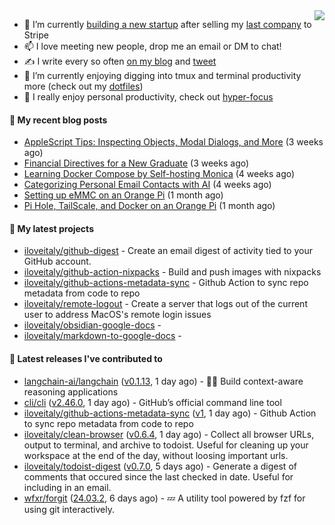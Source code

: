 <img align="right" src="https://github-readme-stats.vercel.app/api?username=iloveitaly&show_icons=true&text_color=718096&hide_title=true"/>

- 🔭 I’m currently [building a new startup](https://mikebian.co/bye-stripe-on-to-the-next-adventure/) after selling my [last company](https://suitesync.io) to Stripe
- 📫 I love meeting new people, drop me an email or DM to chat!
- ✍️ I write every so often [on my blog](http://mikebian.co/) and [tweet](https://twitter.com/mike_bianco)
- 🌱 I’m currently enjoying digging into tmux and terminal productivity more (check out my [dotfiles](https://github.com/iloveitaly/dotfiles))
- 💬 I really enjoy personal productivity, check out [hyper-focus](https://github.com/iloveitaly/hyper-focus)

#### 📜 My recent blog posts


- [AppleScript Tips: Inspecting Objects, Modal Dialogs, and More](https://mikebian.co/applescript-tips-inspecting-objects-modal-dialogs-and-more/) (3 weeks ago)
- [Financial Directives for a New Graduate](https://mikebian.co/financial-directives-for-a-new-graduate/) (3 weeks ago)
- [Learning Docker Compose by Self-hosting Monica](https://mikebian.co/learning-docker-compose-by-self-hosting-monica/) (4 weeks ago)
- [Categorizing Personal Email Contacts with AI](https://mikebian.co/categorizing-personal-email-contacts-with-ai/) (4 weeks ago)
- [Setting up eMMC on an Orange Pi](https://mikebian.co/setting-up-emmc-on-an-orange-pi/) (1 month ago)
- [Pi Hole, TailScale, and Docker on an Orange Pi](https://mikebian.co/pi-hole-tailscale-and-docker-on-an-orange-pi/) (1 month ago)

#### 🌱 My latest projects


- [iloveitaly/github-digest](https://github.com/iloveitaly/github-digest) - Create an email digest of activity tied to your GitHub account.
- [iloveitaly/github-action-nixpacks](https://github.com/iloveitaly/github-action-nixpacks) - Build and push images with nixpacks
- [iloveitaly/github-actions-metadata-sync](https://github.com/iloveitaly/github-actions-metadata-sync) - Github Action to sync repo metadata from code to repo
- [iloveitaly/remote-logout](https://github.com/iloveitaly/remote-logout) - Create a server that logs out of the current user to address MacOS&#39;s remote login issues
- [iloveitaly/obsidian-google-docs](https://github.com/iloveitaly/obsidian-google-docs) - 
- [iloveitaly/markdown-to-google-docs](https://github.com/iloveitaly/markdown-to-google-docs) - 

#### 🔭 Latest releases I've contributed to


- [langchain-ai/langchain](https://github.com/langchain-ai/langchain) ([v0.1.13](https://github.com/langchain-ai/langchain/releases/tag/v0.1.13), 1 day ago) - 🦜🔗 Build context-aware reasoning applications
- [cli/cli](https://github.com/cli/cli) ([v2.46.0](https://github.com/cli/cli/releases/tag/v2.46.0), 1 day ago) - GitHub’s official command line tool
- [iloveitaly/github-actions-metadata-sync](https://github.com/iloveitaly/github-actions-metadata-sync) ([v1](https://github.com/iloveitaly/github-actions-metadata-sync/releases/tag/v1), 1 day ago) - Github Action to sync repo metadata from code to repo
- [iloveitaly/clean-browser](https://github.com/iloveitaly/clean-browser) ([v0.6.4](https://github.com/iloveitaly/clean-browser/releases/tag/v0.6.4), 1 day ago) - Collect all browser URLs, output to terminal, and archive to todoist. Useful for cleaning up your workspace at the end of the day, without loosing important urls.
- [iloveitaly/todoist-digest](https://github.com/iloveitaly/todoist-digest) ([v0.7.0](https://github.com/iloveitaly/todoist-digest/releases/tag/v0.7.0), 5 days ago) - Generate a digest of comments that occured since the last checked in date. Useful for including in an email.
- [wfxr/forgit](https://github.com/wfxr/forgit) ([24.03.2](https://github.com/wfxr/forgit/releases/tag/24.03.2), 6 days ago) - :zzz: A utility tool powered by fzf for using git interactively.
